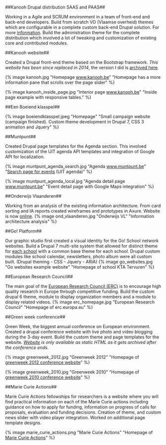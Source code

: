 ##Kanooh Drupal distribution SAAS and PAAS##

Working in a Agile and SCRUM environment in a team of front-end and back-end developers. Build from scratch VO (Vlaamse overheid) themes which are configurable in a complete custom back-end Drupal solution. For more [information](http://kanooh.be/overzicht-functionaliteiten). Build the administration theme for the complete distribution which involved a lot of tweaking and customization of existing core and contributed modules.

##Kanooh website##

Created a Drupal front-end theme based on the Bootstrap framework. *This website has been since replaced in 2014*, the version I did is [archived here](https://web.archive.org/web/20130611194226/http://kanooh.be/).

{% image kanooh.jpg "Homepage www.kanooh.be" "Homepage has a more information pane that scrolls over the page slider" %}

{% image kanooh_inside_page.jpg "Interior page www.kanooh.be" "Inside page example with responsive tables." %}

##Een Boeiend klasspel##

{% image boeiendklasspel.jpeg "Homepage" "Small campaign website (campaign finished). Custom theme development in Drupal 7, CSS 3 animation and Jquery" %}

##Muntpunt##

Created Drupal page templates for the Agenda section. This involved customization of the UIT agenda API templates and integration of Google API for localization.

{% image muntpunt_agenda_search.jpg "Agenda www.muntpunt.be" "[Search page for events](http://www.muntpunt.be/agenda/search) (UIT agenda)" %}

{% image muntpunt_agenda_local.jpg "Agenda detail page www.muntpunt.be" "Event detail page with Google Maps integration" %}

##Onderwijs Vlaanderen##

Working from an analysis of the existing information architecture. From card sorting and IA reports created wireframes and prototypes in Axure. Website is now [online](http://onderwijs.vlaanderen.be/).
{% image ond_vlaanderen.jpg "Onderwijs VL" "Information architecture analysis" %}

##Go! Platform##

Our graphic studio first created a visual identity for the Go! School network websites. Build a Drupal 7 multi-site system that allowed for distinct theme for [each school](http://www.katervuren.be/) with a common base theme for each school. Drupal custom modules like school calendar, newsletters, photo album were all custom built. (Drupal theming - CSS - Jquery - ARIA)
{% image go_websites.jpg "Go websites example website" "Homepage of school KTA Tervuren" %}

##European Research Council##

The main goal of the [European Research Council (ERC)](http://erc.europa.eu) is to encourage high quality research in Europe through competitive funding. Build the custom drupal 6 theme, module to display organization members and a module to display related videos.
{% image erc_homepage.jpg "European Research Council" "Homepage of erc.europa.eu" %}

##Green week conference##

Green Week, the biggest annual conference on European environment. Created a drupal conference website with live photo and video blogging during the 3-day event. Build the custom theme and page templates for the website. *[Website](http://ec.europa.eu/environment/archives/greenweek2012/) is only available as static HTML as it gets archived after the conference ends.*

{% image greenweek_2012.jpg "Greenweek 2012" "Homepage of [greenweek 2012 conference website](http://ec.europa.eu/environment/archives/greenweek2012/index.html)" %}

{% image greenweek_2010.jpg "Greenweek 2010" "Homepage of [greenweek 2010 conference website](http://ec.europa.eu/environment/archives/greenweek2010/index.html)" %}

##Marie Curie Actions##

Marie Curie Actions fellowships for researchers is a website where you will find practical information on each of the Marie Curie actions including guidance on how to apply for funding, information on progress of calls for proposals, evaluation and funding decisions.
Creation of theme, and custom news slider with video player integration. Worked on additional page template designs.

{% image marie_curie_actions.png "Marie Curie Actions" "Homepage of [Marie Curie Actions](http://ec.europa.eu/research/mariecurieactions/)" %}

